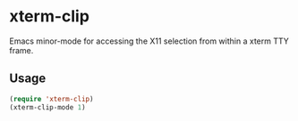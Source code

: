 # xterm-clip

Emacs minor-mode for accessing the X11 selection from within a xterm TTY frame.

## Usage

```lisp
(require 'xterm-clip)
(xterm-clip-mode 1)
```
